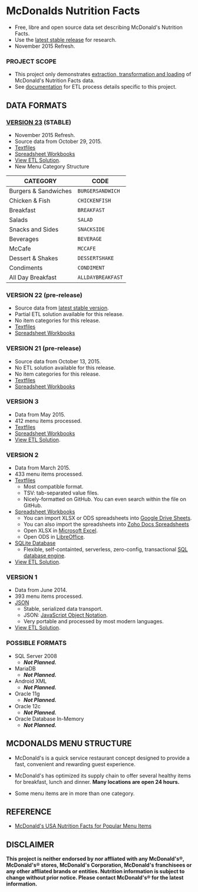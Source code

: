 # McDonalds Nutrition Facts

  + Free, libre and open source data set describing McDonald's Nutrition Facts.
  + Use the [latest stable release][gh_stable] for research.
  + November 2015 Refresh.

### PROJECT SCOPE

+ This project only demonstrates [extraction, transformation and loading](http://en.wikipedia.org/wiki/Extract,_transform,_load) of McDonald's Nutrition Facts data.
+ See [documentation](https://github.com/pffy/data-mcdonalds/tree/master/docs) for ETL process details specific to this project.

## DATA FORMATS


### [VERSION 23][gh_stable] (STABLE)

  + November 2015 Refresh.
  + Source data from October 29, 2015.
  + [Textfiles](https://github.com/pffy/data-mcdonalds/tree/master/textfiles)
  + [Spreadsheet Workbooks](https://github.com/pffy/data-mcdonalds/tree/master/workbooks)
  + [View ETL Solution](https://github.com/pffy/data-mcdonalds/tree/master/docs).
  + New Menu Category Structure

|  **CATEGORY** | **CODE** |
|  ------ | ------ |
|  Burgers & Sandwiches | `BURGERSANDWICH` |
|  Chicken & Fish | `CHICKENFISH` |
|  Breakfast | `BREAKFAST` |
|  Salads | `SALAD` |
|  Snacks and Sides | `SNACKSIDE` |
|  Beverages | `BEVERAGE` |
|  McCafe | `MCCAFE` |
|  Dessert & Shakes | `DESSERTSHAKE` |
|  Condiments | `CONDIMENT` |
|  All Day Breakfast | `ALLDAYBREAKFAST` |

### VERSION 22 (pre-release)

  + Source data from [latest stable version][gh_stable].
  + Partial ETL solution available for this release.
  + No item categories for this release.
  + [Textfiles](https://github.com/pffy/data-mcdonalds/tree/master/textfiles)
  + [Spreadsheet Workbooks](https://github.com/pffy/data-mcdonalds/tree/master/workbooks)


### VERSION 21 (pre-release)

  + Source data from October 13, 2015.
  + No ETL solution available for this release.
  + No item categories for this release.
  + [Textfiles](https://github.com/pffy/data-mcdonalds/tree/master/textfiles)
  + [Spreadsheet Workbooks](https://github.com/pffy/data-mcdonalds/tree/master/workbooks)


### VERSION 3

+ Data from May 2015.
+ 412 menu items processed.
+ [Textfiles](https://github.com/pffy/data-mcdonalds/tree/master/textfiles)
+ [Spreadsheet Workbooks](https://github.com/pffy/data-mcdonalds/tree/master/workbooks)
+ [View ETL Solution](https://github.com/pffy/data-mcdonalds/tree/master/docs).


### VERSION 2

+ Data from March 2015.
+ 433 menu items processed.
+ [Textfiles](https://github.com/pffy/data-mcdonalds/tree/master/textfiles)
  + Most compatible format.
  + TSV: tab-separated value files.
  + Nicely-formatted on GitHub. You can even search within the file on GitHub.
+ [Spreadsheet Workbooks](https://github.com/pffy/data-mcdonalds/tree/master/workbooks)
  + You can import XLSX or ODS spreadsheets into [Google Drive Sheets](http://www.google.com/sheets/about/index.html).
  + You can also import the spreadsheets into [Zoho Docs Spreadsheets](https://www.zoho.com/docs/online-spreadsheet.html)
  + Open XLSX in [Microsoft Excel](http://office.microsoft.com/en-us/excel/).
  + Open ODS in [LibreOffice](http://www.libreoffice.org/).
+ [SQLite Database](https://github.com/pffy/data-mcdonalds/tree/master/sql)
  + Flexible, self-containted, serverless, zero-config, transactional [SQL database engine](http://www.sqlite.org/).
+ [View ETL Solution](https://github.com/pffy/data-mcdonalds/tree/master/docs).


### VERSION 1

+ Data from June 2014.
+ 393 menu items processed.
+ [JSON](https://github.com/pffy/data-mcdonalds/tree/master/json)
  + Stable, serialized data transport.
  + JSON: [JavaScript Object Notation](http://www.json.org/).
  + Very portable and processed by most modern languages.
+ [View ETL Solution](https://github.com/pffy/data-mcdonalds/tree/master/docs).


### POSSIBLE FORMATS

+ SQL Server 2008
  + ***Not Planned.***
+ MariaDB
  + ***Not Planned.***
+ Android XML
  + ***Not Planned.***
+ Oracle 11g
  + ***Not Planned.***
+ Oracle 12c
  + ***Not Planned.***
+ Oracle Database In-Memory
  + ***Not Planned.***


## MCDONALDS MENU STRUCTURE

  + McDonald's is a quick service restaurant concept designed to provide a fast,
  convenient and rewarding guest experience.

  + McDonald's has optimized its supply chain to offer several healthy
  items for breakfast, lunch and dinner. **Many locations are open 24 hours.**

  + Some menu items are in more than one category.
  

## REFERENCE

+ [McDonald's USA Nutrition Facts for Popular Menu Items][web_mcdpdf]

## DISCLAIMER

**This project is neither endorsed by nor affliated with any McDonald's®,  McDonald's® stores, McDonald's Corporation, McDonald's franchisees or any other affliated brands or entities. Nutrition information is subject to change without prior notice. Please contact McDonald's® for the latest information.**

[gh_stable]: https://github.com/pffy/data-mcdonalds-nutrition-facts/releases/latest
[web_mcdpdf]: http://nutrition.mcdonalds.com/getnutrition/nutritionfacts.pdf
